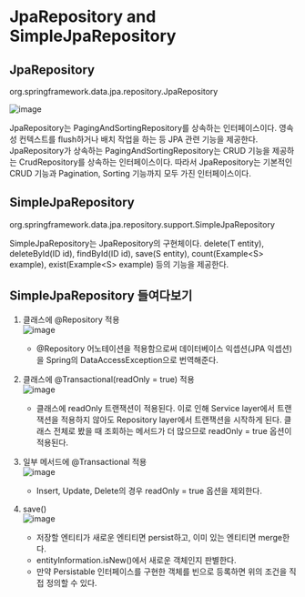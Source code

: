 # JpaRepository and SimpleJpaRepository

## JpaRepository
org.springframework.data.jpa.repository.JpaRepository  

![image](https://postfiles.pstatic.net/MjAyMTA2MTVfMTIy/MDAxNjIzNzYwMTE3MDc3.p_RvMcSKtr49EtA0sI9YmWmZb2nWOhtHKXQjoobADj8g.PSLsDnD6HbE-NB5h0rD7My2CbmXPRnD6EmRSxBH9dcIg.PNG.y_jaein/image.png?type=w966)  

JpaRepository는 PagingAndSortingRepository를 상속하는 인터페이스이다. 영속성 컨텍스트를 flush하거나 배치 작업을 하는 등 JPA 관련 기능을 제공한다. JpaRepository가 상속하는 PagingAndSortingRepository는 CRUD 기능을 제공하는 CrudRepository를 상속하는 인터페이스이다. 따라서 JpaRepository는 기본적인 CRUD 기능과 Pagination, Sorting 기능까지 모두 가진 인터페이스이다. 

## SimpleJpaRepository
org.springframework.data.jpa.repository.support.SimpleJpaRepository    

SimpleJpaRepository는 JpaRepository의 구현체이다. delete(T entity), deleteById(ID id), findById(ID id), save(S entity), count(Example<S\> example), exist(Example<S\> example) 등의 기능을 제공한다.  

## SimpleJpaRepository 들여다보기
1. 클래스에 @Repository 적용  
   ![image](https://postfiles.pstatic.net/MjAyMTA2MTVfMTY5/MDAxNjIzNzU5OTgwMjg0.59AtHl7yYbTG84QwRGANNnmQalRnE4Hvz6vAuEX8RfAg.VVyFi6aA8O_5MVtoipt0bwDmbIJIZhTFhaScyQ7Vk_Ug.PNG.y_jaein/image.png?type=w966)  
    - @Repository 어노테이션을 적용함으로써 데이터베이스 익셉션(JPA 익셉션)을 Spring의 DataAccessException으로 번역해준다.  


2. 클래스에 @Transactional(readOnly = true) 적용  
   ![image](https://postfiles.pstatic.net/MjAyMTA2MTVfNTAg/MDAxNjIzNzYwMDI5ODk1.r2Cu9xTrYgpO59JU__E-ArnBEfy8YzdUqMMjE7_cJ0sg.q89p2d71ZTnt0Xd0rHPreB_2nE9TAHIjpQV_zQ42hbYg.PNG.y_jaein/image.png?type=w966)  
    - 클래스에 readOnly 트랜잭션이 적용된다. 이로 인해 Service layer에서 트랜잭션을 적용하지 않아도 Repository layer에서 트랜잭션을 시작하게 된다. 클래스 전체로 봤을 때 조회하는 메서드가 더 많으므로 readOnly = true 옵션이 적용된다.      


3. 일부 메서드에 @Transactional 적용  
   ![image](https://postfiles.pstatic.net/MjAyMTA2MTVfNjUg/MDAxNjIzNzYwMDE0NDUy.RkJRL26hx_rXr_sYTPxBUlQ4a6tb1NB_uKMJjfvyY6Ug.dby9AiKLtGkRBcVUGCpJsgZv0FGWZ1acxXh47CwJlusg.PNG.y_jaein/image.png?type=w966)  
    - Insert, Update, Delete의 경우 readOnly = true 옵션을 제외한다.  
   

4. save()  
   ![image](https://postfiles.pstatic.net/MjAyMTA2MTVfMTYg/MDAxNjIzNzYwMDAzNzU1.jHOTrgtX-3g9YpOG1PDbluUfOM-Bn0TVdltIaNnx4Ocg.CUJ3x_rrd90uirwbJFXtflAlRbHWWnhRrGm2jkNjx34g.PNG.y_jaein/image.png?type=w966)  
    - 저장할 엔티티가 새로운 엔티티면 persist하고, 이미 있는 엔티티면 merge한다.  
    - entityInformation.isNew()에서 새로운 객체인지 판별한다.  
    - 만약 Persistable 인터페이스를 구현한 객체를 빈으로 등록하면 위의 조건을 직접 정의할 수 있다.  
